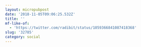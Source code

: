 ```yaml
---
layout: micropubpost
date: '2018-11-05T09:06:25.532Z'
title: ''
mf-like-of:
  - 'https://twitter.com/radibit/status/1059366841087418368'
slug: '32785'
category: social
---
```

